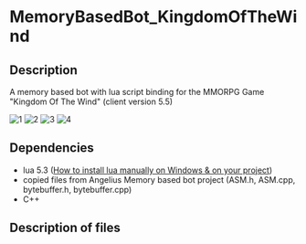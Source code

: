 # MemoryBasedBot_KingdomOfTheWind

## Description
A memory based bot with lua script binding for the MMORPG Game "Kingdom Of The Wind" (client version 5.5)

![1](https://user-images.githubusercontent.com/27846824/109419985-7cb2ec00-7a13-11eb-950b-d0a5abc3cc0f.JPG)
![2](https://user-images.githubusercontent.com/27846824/109419986-7e7caf80-7a13-11eb-9237-79ed10448ab5.JPG)
![3](https://user-images.githubusercontent.com/27846824/109419987-7f154600-7a13-11eb-95ba-01a7931b3a4d.JPG)
![4](https://user-images.githubusercontent.com/27846824/109419988-80467300-7a13-11eb-9107-79537740a045.JPG)

## Dependencies

- lua 5.3 ([How to install lua manually on Windows & on your project](https://www.youtube.com/watch?v=X5D_h2X8LCk))
- copied files from Angelius Memory based bot project (ASM.h, ASM.cpp, bytebuffer.h, bytebuffer.cpp)
- C++

## Description of files
